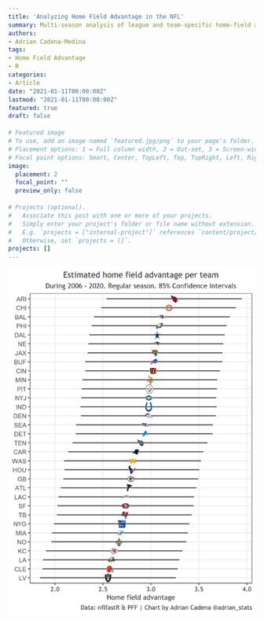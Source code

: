 ```yaml
---
title: 'Analyzing Home Field Advantage in the NFL'
summary: Multi-season analysis of league and team-specific home-field advantage in the NFL.
authors:
- Adrian Cadena-Medina
tags:
- Home Field Advantage
- R
categories:
- Article
date: "2021-01-11T00:00:00Z"
lastmod: "2021-01-11T00:00:00Z"
featured: true
draft: false

# Featured image
# To use, add an image named `featured.jpg/png` to your page's folder.
# Placement options: 1 = Full column width, 2 = Out-set, 3 = Screen-width
# Focal point options: Smart, Center, TopLeft, Top, TopRight, Left, Right, BottomLeft, Bottom, BottomRight
image:
  placement: 2
  focal_point: ""
  preview_only: false

# Projects (optional).
#   Associate this post with one or more of your projects.
#   Simply enter your project's folder or file name without extension.
#   E.g. `projects = ["internal-project"]` references `content/project/deep-learning/index.md`.
#   Otherwise, set `projects = []`.
projects: []
---
```


![png](./plot1.png)
